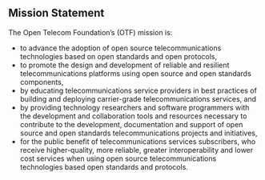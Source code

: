 ## Mission Statement ##

The Open Telecom Foundation’s (OTF) mission is:

* to advance the adoption of open source telecommunications technologies based on open standards and open protocols,
* to promote the design and development of reliable and resilient telecommunications platforms using open source and open standards components,
* by educating telecommunications service providers in best practices of building and deploying carrier-grade telecommunications services, and
* by providing technology researchers and software programmers with the development and collaboration tools and resources necessary to contribute to the development, documentation and support of open source and open standards telecommunications projects and initiatives,
* for the public benefit of telecommunications services subscribers, who receive higher-quality, more reliable, greater interoperability and lower cost services when using open source telecommunications technologies based open standards and protocols.
